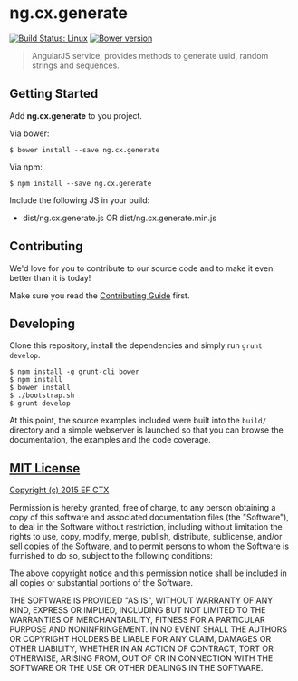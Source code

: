 # ng.cx.generate
[![Build Status: Linux](http://img.shields.io/travis/ef-ctx/ng.cx.generate/master.svg?style=flat-square)](https://travis-ci.org/ef-ctx/ng.cx.generate)
[![Bower version](http://img.shields.io/bower/v/ng.cx.generate.svg?style=flat-square)](https://github.com/ef-ctx/ng.cx.generate)

> AngularJS service, provides methods to generate uuid, random strings and sequences.

## Getting Started

Add **ng.cx.generate** to you project.

Via bower:

```
$ bower install --save ng.cx.generate
```

Via npm:

```
$ npm install --save ng.cx.generate
```

Include the following JS in your build:
- dist/ng.cx.generate.js OR dist/ng.cx.generate.min.js


## Contributing

We'd love for you to contribute to our source code and to make it even better than it is today!

Make sure you read the [Contributing Guide](CONTRIBUTING.md) first.


## Developing

Clone this repository, install the dependencies and simply run `grunt develop`.

```
$ npm install -g grunt-cli bower
$ npm install
$ bower install
$ ./bootstrap.sh
$ grunt develop
```

At this point, the source examples included were built into the `build/` directory and a simple webserver is launched so
that you can browse the documentation, the examples and the code coverage.


## [MIT License](LICENSE)

[Copyright (c) 2015 EF CTX](https://raw.githubusercontent.com/EFEducationFirstMobile/oss/master/LICENSE)

Permission is hereby granted, free of charge, to any person obtaining a copy of
this software and associated documentation files (the "Software"), to deal in
the Software without restriction, including without limitation the rights to
use, copy, modify, merge, publish, distribute, sublicense, and/or sell copies of
the Software, and to permit persons to whom the Software is furnished to do so,
subject to the following conditions:

The above copyright notice and this permission notice shall be included in all
copies or substantial portions of the Software.

THE SOFTWARE IS PROVIDED "AS IS", WITHOUT WARRANTY OF ANY KIND, EXPRESS OR
IMPLIED, INCLUDING BUT NOT LIMITED TO THE WARRANTIES OF MERCHANTABILITY, FITNESS
FOR A PARTICULAR PURPOSE AND NONINFRINGEMENT. IN NO EVENT SHALL THE AUTHORS OR
COPYRIGHT HOLDERS BE LIABLE FOR ANY CLAIM, DAMAGES OR OTHER LIABILITY, WHETHER
IN AN ACTION OF CONTRACT, TORT OR OTHERWISE, ARISING FROM, OUT OF OR IN
CONNECTION WITH THE SOFTWARE OR THE USE OR OTHER DEALINGS IN THE SOFTWARE.

